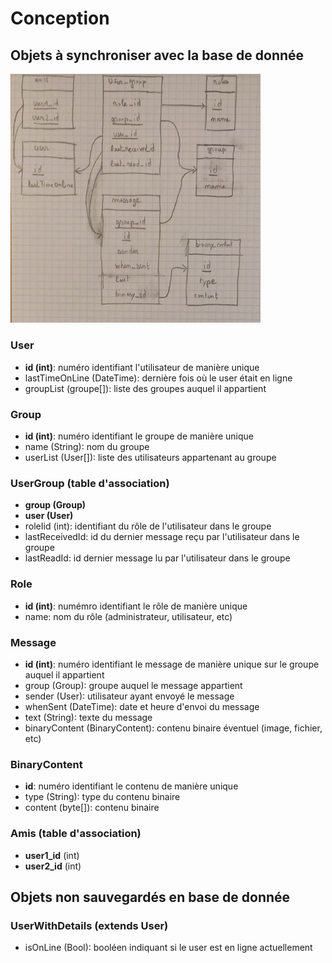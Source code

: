 # Conception

## Objets à synchroniser avec la base de donnée
[<img src="schema_bdd.jpg" width="400"/>](schema_bdd.jpg)
### User
- **id (int)**: numéro identifiant l'utilisateur de manière unique
- lastTimeOnLine (DateTime): dernière fois où le user était en ligne
- groupList (groupe[]): liste des groupes auquel il appartient

### Group
- **id (int)**: numéro identifiant le groupe de manière unique
- name (String): nom du groupe
- userList (User[]): liste des utilisateurs appartenant au groupe

### UserGroup (table d'association)
- **group (Group)**
- **user (User)**
- roleIid (int): identifiant du rôle de l'utilisateur dans le groupe
- lastReceivedId: id du dernier message reçu par l'utilisateur dans le groupe
- lastReadId: id dernier message lu par l'utilisateur dans le groupe

### Role
- **id (int)**: numémro identifiant le rôle de manière unique
- name: nom du rôle (administrateur, utilisateur, etc)

### Message
- **id (int)**: numéro identifiant le message de manière unique sur le groupe auquel il appartient
- group (Group): groupe auquel le message appartient
- sender (User): utilisateur ayant envoyé le message
- whenSent (DateTime): date et heure d'envoi du message
- text (String): texte du message
- binaryContent (BinaryContent): contenu binaire éventuel (image, fichier, etc)

### BinaryContent
- **id**: numéro identifiant le contenu de manière unique
- type (String): type du contenu binaire
- content (byte[]): contenu binaire

### Amis (table d'association)
- **user1_id** (int)
- **user2_id** (int)

## Objets non sauvegardés en base de donnée
### UserWithDetails (extends User)
- isOnLine (Bool): booléen indiquant si le user est en ligne actuellement